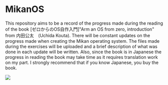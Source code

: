 # MikanOS

This repository aims to be a record of the progress made during the reading of the book [ゼロからのOS自作入門]"Arm an OS from zero, introduction" from 内田公太　(Uchida Kouta). There will be constant updates on the progress made when creating the Mikan operating system. The files made during the exercises will be uploaded and a brief description of what was done in each update will be written. Also, since the book is in Japanese the progress in reading the book may take time as it requires translation work on my part. I strongly recommend that if you know Japanese, you buy the book.

![](https://github.com/J-Pablo4/Tareas-de-seguridad/blob/main/imagen_2022-02-01_114328.png?raw=true)
